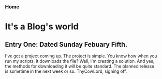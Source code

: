 ### [Home](https://thycowlord.github.io)

# It's a Blog's world

## Entry One: Dated Sunday Febuary Fifth.
I've got a project coming up. The project is simple. You know how when you run my scripts, it downloads the file? Well, I'm creating a solution. And yes, the methods for downloading it will be quite standard. The planned release is sometime in the next week or so. ThyCowLord, signing off.



